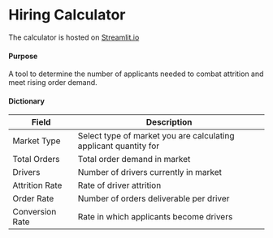 # Hiring Calculator
The calculator is hosted on [Streamlit.io](https://share.streamlit.io/parkervoit/hiring_calculator/main/calculator.py)
#### Purpose 
A tool to determine the number of applicants needed to combat attrition and meet rising order demand. 

#### Dictionary

| Field           | Description                                                      |
|-----------------|------------------------------------------------------------------|
| Market Type     | Select type of market you are calculating applicant quantity for |
| Total Orders    | Total order demand in market                                     |
| Drivers         | Number of drivers currently in market                            |
| Attrition Rate  | Rate of driver attrition                                         |
| Order Rate      | Number of orders deliverable per driver                          |
| Conversion Rate | Rate in which applicants become drivers                          |

